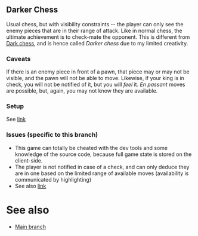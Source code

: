 ## Darker Chess

Usual chess, but with visibility constraints -- the player can only see the enemy pieces that are in their range of attack.
Like in normal chess, the ultimate achievement is to check-mate the opponent.
This is different from [Dark chess](https://en.wikipedia.org/wiki/Dark_chess), and is hence called *Darker chess* due to my limited creativity.

### Caveats

If there is an enemy piece in front of a pawn, that piece may or may not be visible, and the pawn will not be able to move.
Likewise, if your king is in check, you will not be notified of it, but you will *feel* it.
*En passant* moves are possible, but, again, you may not know they are available.

### Setup

See [link](https://github.com/severinbratus/cheat-chess/tree/main#setup)

### Issues (specific to this branch)

- This game can totally be cheated with the dev tools and some knowledge of the source code, because full game state is stored on the client-side.
- The player is not notified in case of a check, and can only deduce they are in one based on the limited range of available moves (availability is communicated by highlighting)
- See also [link](https://github.com/severinbratus/cheat-chess/tree/main#issues)

# See also

- [Main branch](https://github.com/severinbratus/cheat-chess/tree/main#issues)

